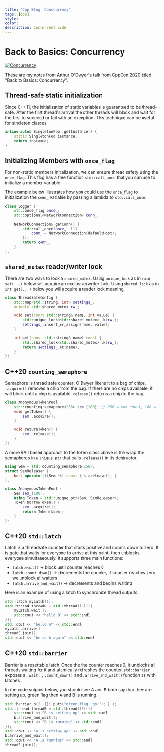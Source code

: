 ```yaml
---
title: "Cpp Blog: Conccurency"
tags: [cpp]
style:
color:
description: Concurrent code
---
```


# Back to Basics: Concurrency

[![Concurrency](http://img.youtube.com/vi/F6Ipn7gCOsY/0.jpg)](http://www.youtube.com/watch?v=F6Ipn7gCOsY "")


These are my notes from Arthur O'Dwyer's talk from CppCon 2020 titled "Back to Basics: Concurrency".

## Thread-safe static initialization
Since C++11, the initialization of static variables is guaranteed to be thread-safe. After the first thread's arrival the other threads will block and wait for the first to succeed or fail with an exception. This technique can be useful for singleton classes

```cpp
inline auto& SingletonFoo::getInstance() {
    static SingletonFoo instance;
    return instance;
}
```
## Initializing Members with `once_flag`
For non-static members initialization, we can ensure thread safety using the `once_flag`. This flag has a free function `std::call_once` that you can use to initialize a member variable.

The example below illustrates how you could use the `once_flag` to initialization the `conn_` variable by passing a lambda to `std::call_once`.

```cpp
class Logger {
    std::once_flag once_;
    std::optional<NetworkConnection> conn_;

    NetworkConnection& getConn() {
        std::call_once(once_, []{
            conn_ = NetworkConnection(defaultHost);
        });
        return conn_;
    }
};
```

## `shared_mutex` reader/writer lock
There are two ways to lock a `shared_mutex`. Using `unique_lock` as in `void set(...)` below will acquire an exclusive/writer lock. Using `shared_lock` as in `int get(...)` below you will acquire a reader lock meaning.

```cpp
class ThreadSafeConfig {
    std::map<std::string, int> settings_;
    mutable std::shared_mutex rw_;

    void set(const std::string& name, int value) {
        std::unique_lock<std::shared_mutex> lk(rw_);
        settings_.insert_or_assign(name, value);
    }

    int get(const std::string& name) const {
        std::shared_lock<std::shared_mutex> lk(rw_);
        return settings_.at(name);
    }
};
```

## C++20 `counting_semaphore`
Semaphore is thread safe counter; O'Dwyer likens it to a bag of chips. `.acquire()` removes a chip from the bag. If there are no chips available, it will block until a chip is available. `release()` returns a chip to the bag.

```cpp
class AnonymousTokenPool {
    std::counting_semaphore<256> sem_{100}; // 256 = max count, 100 = initial counter value
    void getToken() {
        sem_.acquire();
    }

    void returnToken() {
        sem_.release();
    }
};
```

A more RAII based approach to the token class above is the wrap the semaphores in a `unique_ptr` that calls `.release()` in its destructor.
```cpp
using Sem = std::counting_semaphore<256>;
struct SemReleaser {
    bool operator()(Sem *s) const { s->release(); }
};

class AnonymousTokenPool {
    Sem sem_{100};
    using Token = std::unique_ptr<Sem, SemReleaser>;
    Token borrowToken() {
        sem_.acquire();
        return Token(&sem);
    }
};
```

## C++20 `std::latch`
Latch is a threadsafe counter that starts positive and counts down to zero. It is gate that waits for everyone to arrive at this point, then unblocks everyone simultaneously. It supports three main functions:
- `latch.wait()` -> block until counter reaches 0
- `latch.count_down()` -> decrements the counter, if counter reaches zero, we unblock all waiters
- `latch.arrive_and_wait()` -> decrements and begins waiting

Here is an example of using a latch to synchronize thread outputs.
```cpp
std::latch myLatch(1);
std::thread threadB = std::thread([&](){
    myLatch.wait();
    std::cout << "hello B" << std::endl
});
std::cout << "hello A" << std::endl
myLatch.arrive();
threadB.join();
std::cout << "hello A again" << std::endl
```

## C++20 `std::barrier`
Barrier is a resettable latch. Once the the counter reaches 0, it unblocks all threads waiting for it and atomically refreshes the counter. `std::barrier` exposes a `.wait()`, `.count_down()` and `.arrive_and_wait()` function as with latches.

In the code snippet below, you should see A and B both say that they are setting up, green flag then A and B is running.
```cpp
std::barriar b(2, []{ puts("green flag, go!"); } );
std::thread threadB = std::thread([&](){
    std::cout << "B is setting up" << std::endl
    b.arrive_and_wait();
    std::cout << "B is running" << std::endl
});
std::cout << "A is setting up" << std::endl
b.arrive_and_wait();
std::cout << "A is running" << std::endl
threadB.join();
```






